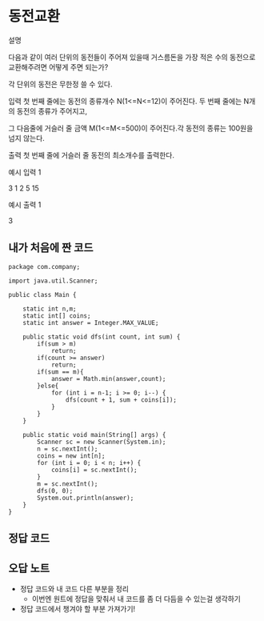 # 동전교환

설명

다음과 같이 여러 단위의 동전들이 주어져 있을때 거스름돈을 가장 적은 수의 동전으로 교환해주려면 어떻게 주면 되는가?

각 단위의 동전은 무한정 쓸 수 있다.


입력
첫 번째 줄에는 동전의 종류개수 N(1<=N<=12)이 주어진다. 두 번째 줄에는 N개의 동전의 종류가 주어지고,

그 다음줄에 거슬러 줄 금액 M(1<=M<=500)이 주어진다.각 동전의 종류는 100원을 넘지 않는다.


출력
첫 번째 줄에 거슬러 줄 동전의 최소개수를 출력한다.


예시 입력 1 

3
1 2 5
15

예시 출력 1

3

## 내가 처음에 짠 코드

```
package com.company;

import java.util.Scanner;

public class Main {

    static int n,m;
    static int[] coins;
    static int answer = Integer.MAX_VALUE;

    public static void dfs(int count, int sum) {
        if(sum > m)
            return;
        if(count >= answer)
            return;
        if(sum == m){
            answer = Math.min(answer,count);
        }else{
            for (int i = n-1; i >= 0; i--) {
                dfs(count + 1, sum + coins[i]);
            }
        }
    }

    public static void main(String[] args) {
        Scanner sc = new Scanner(System.in);
        n = sc.nextInt();
        coins = new int[n];
        for (int i = 0; i < n; i++) {
            coins[i] = sc.nextInt();
        }
        m = sc.nextInt();
        dfs(0, 0);
        System.out.println(answer);
    }
}

```

## 정답 코드


## 오답 노트

- 정답 코드와 내 코드 다른 부분을 정리
  - 이번엔 원트에 정답을 맞춰서 내 코드를 좀 더 다듬을 수 있는걸 생각하기
- 정답 코드에서 챙겨야 할 부분 가져가기!

![]()
